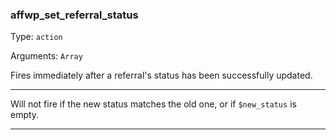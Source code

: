 ### affwp_set_referral_status

Type: `action`

Arguments: `Array`

Fires immediately after a referral's status has been successfully updated.

----

<p>Will not fire if the new status matches the old one, or if <code>$new_status</code> is empty.</p>

----

